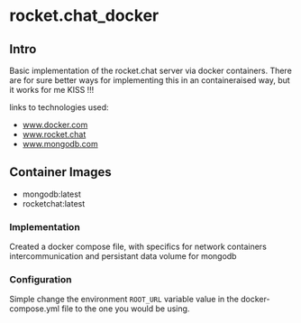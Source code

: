 # rocket.chat_docker

## Intro

Basic implementation of the rocket.chat server via docker containers. There are for sure better ways for implementing this in an containeraised way, but it works for me KISS !!!

links to technologies used:
- www.docker.com
- www.rocket.chat
- www.mongodb.com

## Container Images

- mongodb:latest
- rocketchat:latest

### Implementation

Created a docker compose file, with specifics for network containers intercommunication and persistant data volume for mongodb

### Configuration

Simple change the environment  ```ROOT_URL``` variable value in the docker-compose.yml file to the one you would be using. 
